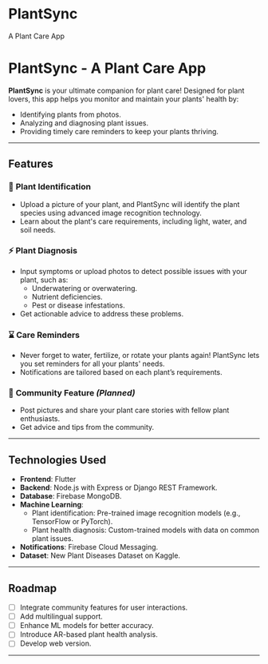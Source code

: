 # PlantSync
A Plant Care App

# PlantSync - A Plant Care App


**PlantSync** is your ultimate companion for plant care! Designed for plant lovers, this app helps you monitor and maintain your plants' health by:
- Identifying plants from photos.
- Analyzing and diagnosing plant issues.
- Providing timely care reminders to keep your plants thriving.

---

## Features

### 🌱 **Plant Identification**
- Upload a picture of your plant, and PlantSync will identify the plant species using advanced image recognition technology.
- Learn about the plant's care requirements, including light, water, and soil needs.

### ⚡ **Plant Diagnosis**
- Input symptoms or upload photos to detect possible issues with your plant, such as:
  - Underwatering or overwatering.
  - Nutrient deficiencies.
  - Pest or disease infestations.
- Get actionable advice to address these problems.

### ⌛ **Care Reminders**
- Never forget to water, fertilize, or rotate your plants again! PlantSync lets you set reminders for all your plants' needs.
- Notifications are tailored based on each plant’s requirements.

### 📸 **Community Feature** *(Planned)*
- Post pictures and share your plant care stories with fellow plant enthusiasts.
- Get advice and tips from the community.

---

## Technologies Used

- **Frontend**: Flutter
- **Backend**: Node.js with Express or Django REST Framework.
- **Database**: Firebase MongoDB.
- **Machine Learning**:
  - Plant identification: Pre-trained image recognition models (e.g., TensorFlow or PyTorch).
  - Plant health diagnosis: Custom-trained models with data on common plant issues.
- **Notifications**: Firebase Cloud Messaging.
- **Dataset**: New Plant Diseases Dataset on Kaggle.

---

## Roadmap

- [ ] Integrate community features for user interactions.
- [ ] Add multilingual support.
- [ ] Enhance ML models for better accuracy.
- [ ] Introduce AR-based plant health analysis.
- [ ] Develop web version.

---



